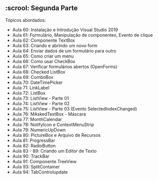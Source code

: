 <h2>:scrool: Segunda Parte </h2>
Tópicos abordados:

- Aula 60: Instalação e Introdução Visual Studio 2019
- Aula 61: Formulário, Manipulação de componentes, Evento de clique 
- Aula 62: Componente TextBox
- Aula 63: Criando e abrindo um novo form
- Aula 64: Enviar dados de um formulário para outro
- Aula 65: Como criar um menu
- Aula 66: Como usar CheckBox
- Aula 67: Verificar formulários abertos (OpenForms)
- Aula 68: Checked ListBox
- Aula 69: ComboBox
- Aula 70: DateTimePicker
- Aula 71: LinkLabel
- Aula 72: ListBox
- Aula 73: ListView - Parte 01
- Aula 74: ListView - Parte 02
- Aula 75: ListView - Parte 03 (Evento SelectedIndexChanged)
- Aula 76: MAskedTextBox - Máscara
- Aula 77: MonthCalendar
- Aula 78: NotifyIcon e ContextMenuStrip
- Aula 79: NumericUpDown
- Aula 80: PictureBox e Arquivo de Recursos
- Aula 81: ProgressBar
- Aula 82: RadioButton
- Aula 83 - 89: Criando um Editor de Texto  
- Aula 90: TrackBar
- Aula 91: Componente TreeView
- Aula 93: SplitContainer
- Aula 94: TabControlupdate